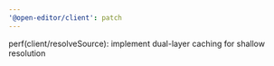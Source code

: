 ```yaml
---
'@open-editor/client': patch
---
```


perf(client/resolveSource): implement dual-layer caching for shallow resolution
